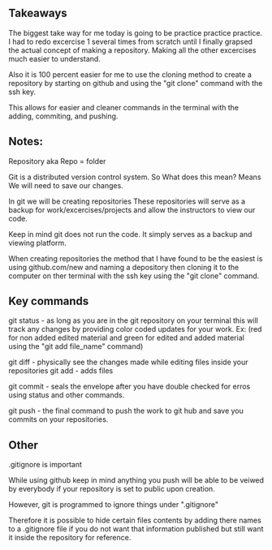 ## Takeaways
The biggest take way for me today is going to be practice practice practice. 
I had to redo excercise 1 several times from scratch until I finally grapsed the actual concept of making a repository. Making all the other excercises much easier to understand. 

Also it is 100 percent easier for me to use the cloning method to create a repository by starting on github and using the "git clone" command with the ssh key. 

This allows for easier and cleaner commands in the terminal with the adding, commiting, and pushing.

## Notes:

Repository aka Repo = folder

Git is a distributed version control system.
So What does this mean?
    Means We will need to save our changes.

In git we will be creating repositories 
    These repositories will serve as a backup for work/excercises/projects and allow the instructors to view our code.

Keep in mind git does not run the code. It simply serves as a backup and viewing platform.

When creating repositories the method that I have found to be the easiest is using github.com/new and naming a depository then cloning it to the computer on ther terminal with the ssh key using the "git clone" command.

## Key commands

git status - as long as you are in the git repository on your terminal this will track any changes by providing color coded updates for your work. Ex: (red for non added edited material and green for edited and added material using the "git add file_name" command)

git diff - physically see the changes made while editing files inside your repositories 
git add - adds files

git commit - seals the envelope after you have double checked for erros using status and other commands.

git push - the final command to push the work to git hub and save you commits on your repositories.

## Other 

.gitignore is important

While using github keep in mind anything you push will be able to be veiwed by everybody if your repository is set to public upon creation.

However, git is programmed to ignore things under ".gitignore" 

Therefore it is possible to hide certain files contents by adding there names to a .gitignore file if you do not want that information published but still want it inside the repository for reference.

